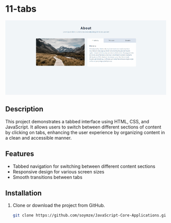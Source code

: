 # 11-tabs
![tabs](https://github.com/soymze/JavaScript-Core-Applications/blob/master/tabs.gif)
## Description
This project demonstrates a tabbed interface using HTML, CSS, and JavaScript. It allows users to switch between different sections of content by clicking on tabs, enhancing the user experience by organizing content in a clean and accessible manner.

## Features
- Tabbed navigation for switching between different content sections
- Responsive design for various screen sizes
- Smooth transitions between tabs

## Installation
1. Clone or download the project from GitHub.
   ```bash
   git clone https://github.com/soymze/JavaScript-Core-Applications.git
